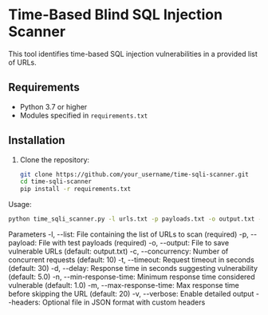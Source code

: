 # Time-Based Blind SQL Injection Scanner



This tool identifies time-based SQL injection vulnerabilities in a provided list of URLs.

## Requirements

- Python 3.7 or higher
- Modules specified in `requirements.txt`

## Installation

1. Clone the repository:
   ```bash
   git clone https://github.com/your_username/time-sqli-scanner.git
   cd time-sqli-scanner
   pip install -r requirements.txt

Usage:
   ```bash
   python time_sqli_scanner.py -l urls.txt -p payloads.txt -o output.txt -c 10 -t 30 -d 5 -n 1 -m 20 -v
   ```
Parameters
-l, --list: File containing the list of URLs to scan (required)
-p, --payload: File with test payloads (required)
-o, --output: File to save vulnerable URLs (default: output.txt)
-c, --concurrency: Number of concurrent requests (default: 10)
-t, --timeout: Request timeout in seconds (default: 30)
-d, --delay: Response time in seconds suggesting vulnerability (default: 5.0)
-n, --min-response-time: Minimum response time considered vulnerable (default: 1.0)
-m, --max-response-time: Max response time before skipping the URL (default: 20)
-v, --verbose: Enable detailed output
--headers: Optional file in JSON format with custom headers
